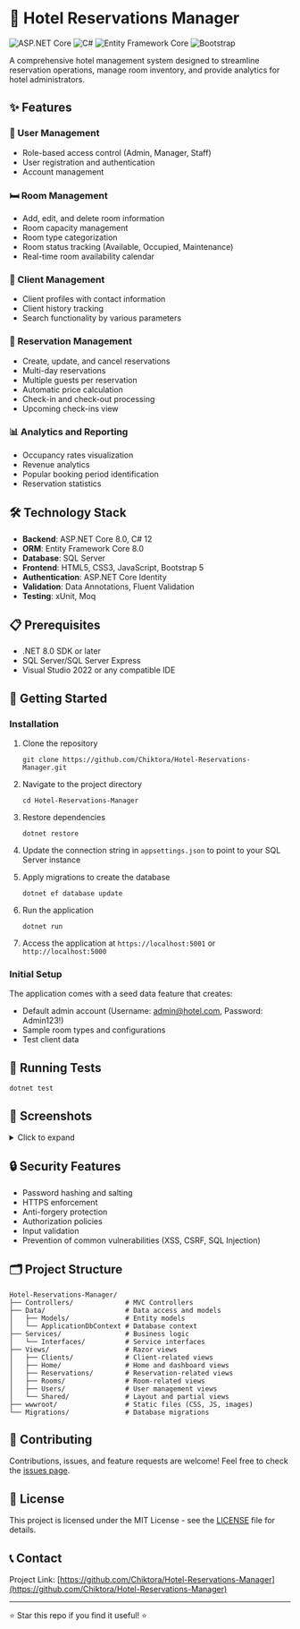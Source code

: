 # 🏨 Hotel Reservations Manager

![ASP.NET Core](https://img.shields.io/badge/ASP.NET%20Core-8.0-blue)
![C#](https://img.shields.io/badge/C%23-12.0-purple)
![Entity Framework Core](https://img.shields.io/badge/Entity%20Framework%20Core-8.0-orange)
![Bootstrap](https://img.shields.io/badge/Bootstrap-5.0-blueviolet)

A comprehensive hotel management system designed to streamline reservation operations, manage room inventory, and provide analytics for hotel administrators.

## ✨ Features

### 🔑 User Management
- Role-based access control (Admin, Manager, Staff)
- User registration and authentication
- Account management

### 🛏️ Room Management
- Add, edit, and delete room information
- Room capacity management
- Room type categorization
- Room status tracking (Available, Occupied, Maintenance)
- Real-time room availability calendar

### 👥 Client Management
- Client profiles with contact information
- Client history tracking
- Search functionality by various parameters

### 📅 Reservation Management
- Create, update, and cancel reservations
- Multi-day reservations
- Multiple guests per reservation
- Automatic price calculation
- Check-in and check-out processing
- Upcoming check-ins view

### 📊 Analytics and Reporting
- Occupancy rates visualization
- Revenue analytics
- Popular booking period identification
- Reservation statistics

## 🛠️ Technology Stack

- **Backend**: ASP.NET Core 8.0, C# 12
- **ORM**: Entity Framework Core 8.0
- **Database**: SQL Server
- **Frontend**: HTML5, CSS3, JavaScript, Bootstrap 5
- **Authentication**: ASP.NET Core Identity
- **Validation**: Data Annotations, Fluent Validation
- **Testing**: xUnit, Moq

## 📋 Prerequisites

- .NET 8.0 SDK or later
- SQL Server/SQL Server Express
- Visual Studio 2022 or any compatible IDE

## 🚀 Getting Started

### Installation

1. Clone the repository
   ```
   git clone https://github.com/Chiktora/Hotel-Reservations-Manager.git
   ```

2. Navigate to the project directory
   ```
   cd Hotel-Reservations-Manager
   ```

3. Restore dependencies
   ```
   dotnet restore
   ```

4. Update the connection string in `appsettings.json` to point to your SQL Server instance

5. Apply migrations to create the database
   ```
   dotnet ef database update
   ```

6. Run the application
   ```
   dotnet run
   ```

7. Access the application at `https://localhost:5001` or `http://localhost:5000`

### Initial Setup

The application comes with a seed data feature that creates:
- Default admin account (Username: admin@hotel.com, Password: Admin123!)
- Sample room types and configurations
- Test client data

## 🧪 Running Tests

```
dotnet test
```

## 📱 Screenshots

<details>
<summary>Click to expand</summary>

### Dashboard
[Dashboard Screenshot]

### Room Management
[Room Management Screenshot]

### Reservation Creation
[Reservation Creation Screenshot]

### Client Management
[Client Management Screenshot]

### Analytics
[Analytics Screenshot]

</details>

## 🔒 Security Features

- Password hashing and salting
- HTTPS enforcement
- Anti-forgery protection
- Authorization policies
- Input validation
- Prevention of common vulnerabilities (XSS, CSRF, SQL Injection)

## 🗂️ Project Structure

```
Hotel-Reservations-Manager/
├── Controllers/             # MVC Controllers
├── Data/                    # Data access and models
│   ├── Models/              # Entity models
│   └── ApplicationDbContext # Database context
├── Services/                # Business logic
│   └── Interfaces/          # Service interfaces
├── Views/                   # Razor views
│   ├── Clients/             # Client-related views
│   ├── Home/                # Home and dashboard views
│   ├── Reservations/        # Reservation-related views
│   ├── Rooms/               # Room-related views
│   ├── Users/               # User management views
│   └── Shared/              # Layout and partial views
├── wwwroot/                 # Static files (CSS, JS, images)
└── Migrations/              # Database migrations
```

## 🤝 Contributing

Contributions, issues, and feature requests are welcome! Feel free to check the [issues page](https://github.com/Chiktora/Hotel-Reservations-Manager/issues).

## 📝 License

This project is licensed under the MIT License - see the [LICENSE](LICENSE) file for details.

## 📞 Contact

Project Link: [https://github.com/Chiktora/Hotel-Reservations-Manager](https://github.com/Chiktora/Hotel-Reservations-Manager)

---

⭐️ Star this repo if you find it useful! ⭐️ 
